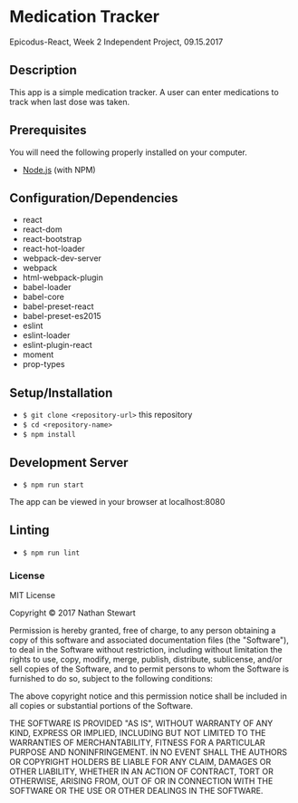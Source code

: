 # Medication Tracker

Epicodus-React, Week 2 Independent Project, 09.15.2017

## Description

This app is a simple medication tracker. A user can enter medications to track when last dose was taken.

## Prerequisites

You will need the following properly installed on your computer.

* [Node.js](https://nodejs.org/) (with NPM)

## Configuration/Dependencies

* react
* react-dom
* react-bootstrap
* react-hot-loader
* webpack-dev-server
* webpack
* html-webpack-plugin
* babel-loader
* babel-core
* babel-preset-react
* babel-preset-es2015
* eslint
* eslint-loader
* eslint-plugin-react
* moment
* prop-types

## Setup/Installation

* `$ git clone <repository-url>` this repository
* `$ cd <repository-name>`
* `$ npm install`

## Development Server

* `$ npm run start`

The app can be viewed in your browser at localhost:8080

## Linting

* `$ npm run lint`

### License

MIT License

Copyright &copy; 2017 Nathan Stewart

Permission is hereby granted, free of charge, to any person obtaining a copy
of this software and associated documentation files (the "Software"), to deal
in the Software without restriction, including without limitation the rights
to use, copy, modify, merge, publish, distribute, sublicense, and/or sell
copies of the Software, and to permit persons to whom the Software is
furnished to do so, subject to the following conditions:

The above copyright notice and this permission notice shall be included in all
copies or substantial portions of the Software.

THE SOFTWARE IS PROVIDED "AS IS", WITHOUT WARRANTY OF ANY KIND, EXPRESS OR
IMPLIED, INCLUDING BUT NOT LIMITED TO THE WARRANTIES OF MERCHANTABILITY,
FITNESS FOR A PARTICULAR PURPOSE AND NONINFRINGEMENT. IN NO EVENT SHALL THE
AUTHORS OR COPYRIGHT HOLDERS BE LIABLE FOR ANY CLAIM, DAMAGES OR OTHER
LIABILITY, WHETHER IN AN ACTION OF CONTRACT, TORT OR OTHERWISE, ARISING FROM,
OUT OF OR IN CONNECTION WITH THE SOFTWARE OR THE USE OR OTHER DEALINGS IN THE
SOFTWARE.
